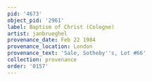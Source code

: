 ```yaml
---
pid: '4673'
object_pid: '2961'
label: Baptism of Christ (Cologne)
artist: janbrueghel
provenance_date: Feb 22 1984
provenance_location: London
provenance_text: 'Sale, Sotheby''s, Lot #66'
collection: provenance
order: '0157'
---
```

